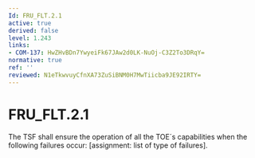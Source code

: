 ```yaml
---
Id: FRU_FLT.2.1
active: true
derived: false
level: 1.243
links:
- COM-137: HwZHvBDn7YwyeiFk67JAw2d0LK-NuOj-C3Z2To3DRqY=
normative: true
ref: ''
reviewed: N1eTkwvuyCfnXA73ZuSiBNM0H7MwTiicba9JE92IRTY=
---
```


# FRU_FLT.2.1

The TSF shall ensure the operation of all the TOE´s capabilities when the following failures occur: [assignment: list of type of failures].